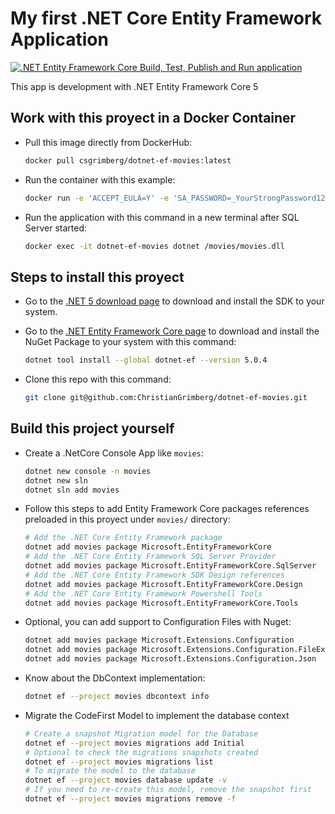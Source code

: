 # My first .NET Core Entity Framework Application

[![.NET Entity Framework Core Build, Test, Publish and Run application](https://github.com/ChristianGrimberg/dotnet-ef-movies/actions/workflows/dotnet-ef-core-actions.yml/badge.svg?branch=main)](https://github.com/ChristianGrimberg/dotnet-ef-movies/actions/workflows/dotnet-ef-core-actions.yml)

This app is development with .NET Entity Framework Core 5

## Work with this proyect in a Docker Container

* Pull this image directly from DockerHub:
    ```bash
    docker pull csgrimberg/dotnet-ef-movies:latest
    ```

* Run the container with this example:
    ```bash
    docker run -e 'ACCEPT_EULA=Y' -e 'SA_PASSWORD=_YourStrongPassword1234' -e 'MSSQL_PID=Express' -p 0.0.0.0:1433:1433 -e 'TIMEOUT=60' --name dotnet-ef-movies csgrimberg/dotnet-ef-movies:latest
    ```

* Run the application with this command in a new terminal after SQL Server started:
    ```bash
    docker exec -it dotnet-ef-movies dotnet /movies/movies.dll
    ```

## Steps to install this proyect

* Go to the [.NET 5 download page](http://aka.ms/dotnet-download) to download and install the SDK to your system.
* Go to the [.NET Entity Framework Core page](https://www.nuget.org/packages/dotnet-ef) to download and install the NuGet Package to your system with this command:
    ```bash
    dotnet tool install --global dotnet-ef --version 5.0.4
    ```

* Clone this repo with this command:
    ```bash
    git clone git@github.com:ChristianGrimberg/dotnet-ef-movies.git
    ```

## Build this project yourself

* Create a .NetCore Console App like `movies`:
    ```bash
    dotnet new console -n movies
    dotnet new sln
    dotnet sln add movies
    ```

* Follow this steps to add Entity Framework Core packages references preloaded in this proyect under `movies/` directory:
    ```bash
    # Add the .NET Core Entity Framework package
    dotnet add movies package Microsoft.EntityFrameworkCore
    # Add the .NET Core Entity Framework SQL Server Provider
    dotnet add movies package Microsoft.EntityFrameworkCore.SqlServer
    # Add the .NET Core Entity Framework SDK Design references
    dotnet add movies package Microsoft.EntityFrameworkCore.Design
    # Add the .NET Core Entity Framework Powershell Tools
    dotnet add movies package Microsoft.EntityFrameworkCore.Tools
    ```

* Optional, you can add support to Configuration Files with Nuget:
    ```bash
    dotnet add movies package Microsoft.Extensions.Configuration
    dotnet add movies package Microsoft.Extensions.Configuration.FileExtensions
    dotnet add movies package Microsoft.Extensions.Configuration.Json
    ```

* Know about the DbContext implementation:
    ```bash
    dotnet ef --project movies dbcontext info
    ```

* Migrate the CodeFirst Model to implement the database context
    ```bash
    # Create a snapshot Migration model for the Database
    dotnet ef --project movies migrations add Initial
    # Optional to check the migrations snapshots created
    dotnet ef --project movies migrations list
    # To migrate the model to the database
    dotnet ef --project movies database update -v
    # If you need to re-create this model, remove the snapshot first
    dotnet ef --project movies migrations remove -f
    ```
